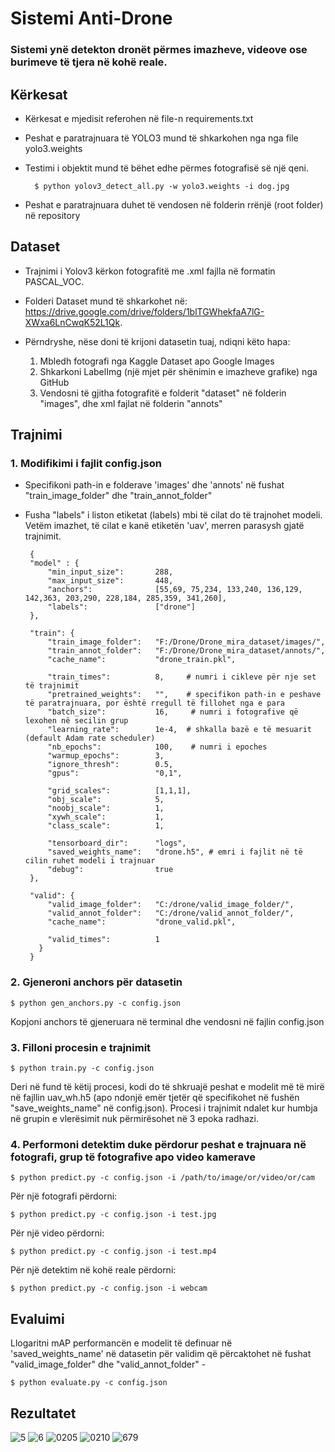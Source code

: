 # Sistemi Anti-Drone 

### Sistemi ynë detekton dronët përmes imazheve, videove ose burimeve të tjera në kohë reale.

## Kërkesat
+ Kërkesat e mjedisit referohen në file-n requirements.txt
+ Peshat e paratrajnuara të YOLO3 mund të shkarkohen nga nga file yolo3.weights
+ Testimi i objektit mund të bëhet edhe përmes fotografisë së një qeni. 

        $ python yolov3_detect_all.py -w yolo3.weights -i dog.jpg


+ Peshat e paratrajnuara duhet të vendosen në folderin rrënjë (root folder) në repository

## Dataset
+ Trajnimi i Yolov3 kërkon fotografitë me .xml fajlla në formatin PASCAL_VOC.
+ Folderi Dataset mund të shkarkohet në: https://drive.google.com/drive/folders/1blTGWhekfaA7lG-XWxa6LnCwqK52L1Qk. 
+ Përndryshe, nëse doni të krijoni datasetin tuaj, ndiqni këto hapa:


    1. Mbledh fotografi nga Kaggle Dataset apo Google Images
    2. Shkarkoni LabelImg (një mjet për shënimin e imazheve grafike) nga GitHub 
    3. Vendosni të gjitha fotografitë e folderit "dataset" në folderin "images", dhe xml fajlat në folderin "annots"

## Trajnimi 
### 1. Modifikimi i fajlit config.json
 + Specifikoni path-in e folderave 'images' dhe 'annots' në fushat "train_image_folder" dhe "train_annot_folder"
 + Fusha "labels" i liston etiketat (labels) mbi të cilat do të trajnohet modeli. Vetëm imazhet, të cilat e kanë etiketën 'uav', merren parasysh gjatë trajnimit.


        {
        "model" : {
            "min_input_size":       288,
            "max_input_size":       448,
            "anchors":              [55,69, 75,234, 133,240, 136,129, 142,363, 203,290, 228,184, 285,359, 341,260],
            "labels":               ["drone"]
        },

        "train": {
            "train_image_folder":   "F:/Drone/Drone_mira_dataset/images/", 
            "train_annot_folder":   "F:/Drone/Drone_mira_dataset/annots/",
            "cache_name":           "drone_train.pkl",

            "train_times":          8,     # numri i cikleve për nje set të trajnimit
            "pretrained_weights":   "",    # specifikon path-in e peshave të paratrajnuara, por është rregull të fillohet nga e para     
            "batch_size":           16,     # numri i fotografive që lexohen në secilin grup
            "learning_rate":        1e-4,  # shkalla bazë e të mesuarit (default Adam rate scheduler)
            "nb_epochs":            100,    # numri i epoches
            "warmup_epochs":        3,       
            "ignore_thresh":        0.5,
            "gpus":                 "0,1",

            "grid_scales":          [1,1,1],
            "obj_scale":            5,
            "noobj_scale":          1,
            "xywh_scale":           1,
            "class_scale":          1,

            "tensorboard_dir":      "logs",
            "saved_weights_name":   "drone.h5", # emri i fajlit në të cilin ruhet modeli i trajnuar
            "debug":                true    
        },

        "valid": {
            "valid_image_folder":   "C:/drone/valid_image_folder/",
            "valid_annot_folder":   "C:/drone/valid_annot_folder/",
            "cache_name":           "drone_valid.pkl",

            "valid_times":          1
          }
        }

### 2. Gjeneroni  anchors për datasetin
    $ python gen_anchors.py -c config.json
Kopjoni anchors të gjeneruara në terminal dhe vendosni në fajlin config.json 

###   3. Filloni procesin e trajnimit
    $ python train.py -c config.json
        
Deri në fund të këtij procesi, kodi do të shkruajë peshat e modelit më të mirë në fajllin uav_wh.h5 (apo ndonjë emër tjetër që specifikohet në fushën "save_weights_name" në config.json). Procesi i trajnimit ndalet kur humbja në grupin e vlerësimit nuk përmirësohet në 3 epoka radhazi.

### 4. Performoni detektim duke përdorur peshat e trajnuara në fotografi, grup të fotografive apo video kamerave
    $ python predict.py -c config.json -i /path/to/image/or/video/or/cam
 Për një fotografi përdorni:
        
    $ python predict.py -c config.json -i test.jpg
Për një video përdorni: 


    $ python predict.py -c config.json -i test.mp4
Për një detektim në kohë reale përdorni:
            
    $ python predict.py -c config.json -i webcam

    

## Evaluimi
Llogaritni mAP performancën e modelit të  definuar në  'saved_weights_name' në datasetin për validim që përcaktohet në fushat "valid_image_folder" dhe "valid_annot_folder" - 

    $ python evaluate.py -c config.json

##  Rezultatet

![5](https://user-images.githubusercontent.com/76743818/121774918-f6b34f00-cb84-11eb-8595-d045814295b5.jpg)
![6](https://user-images.githubusercontent.com/76743818/121774932-0337a780-cb85-11eb-9598-fcd156a4f6ac.jpg)
![0205](https://user-images.githubusercontent.com/76743818/121774939-0b8fe280-cb85-11eb-8c30-c7edc9ebcd17.jpg)
![0210](https://user-images.githubusercontent.com/76743818/121774941-0d59a600-cb85-11eb-880e-9542da4a5b0d.jpg)
![679](https://user-images.githubusercontent.com/76743818/121774944-0e8ad300-cb85-11eb-8923-605e7f84d474.jpg)
